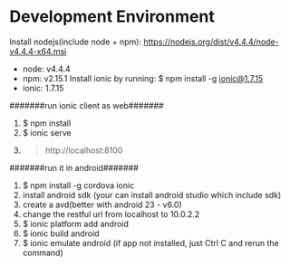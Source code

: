 # Development Environment
Install nodejs(include node + npm): https://nodejs.org/dist/v4.4.4/node-v4.4.4-x64.msi
  - node: v4.4.4
  - npm: v2.15.1
Install ionic by running: $ npm install -g ionic@1.7.15
  - ionic: 1.7.15

#######run ionic client as web#######
1. $ npm install
2. $ ionic serve
3. > http://localhost:8100


#######run it in android#######
1. $ npm install -g cordova ionic
2. install android sdk (your can install android studio which include sdk)
3. create a avd(better with android 23 - v6.0)
4. change the restful url from localhost to 10.0.2.2
5. $ ionic platform add android
6. $ ionic build android
7. $ ionic emulate android (if app not installed, just Ctrl C and rerun the command)
